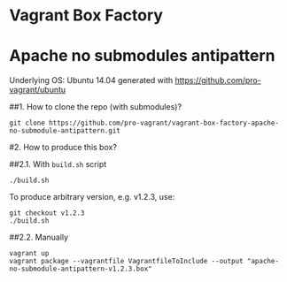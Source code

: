 Vagrant Box Factory
=====================

Apache no submodules antipattern
================================

Underlying OS: Ubuntu 14.04 generated with https://github.com/pro-vagrant/ubuntu

##1. How to clone the repo (with submodules)?

    git clone https://github.com/pro-vagrant/vagrant-box-factory-apache-no-submodule-antipattern.git

#2. How to produce this box?

##2.1. With `build.sh` script

    ./build.sh

To produce arbitrary version, e.g. v1.2.3, use:

    git checkout v1.2.3
    ./build.sh

##2.2. Manually

    vagrant up
    vagrant package --vagrantfile VagrantfileToInclude --output "apache-no-submodule-antipattern-v1.2.3.box"

